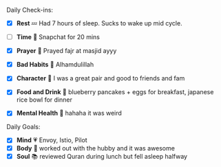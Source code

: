 Daily Check-ins:
- [x] **Rest** :zzz: Had 7 hours of sleep. Sucks to wake up mid cycle.
- [ ] **Time** :iphone: Snapchat for 20 mins
- [x] **Prayer** :pray: Prayed fajr at masjid ayyy
- [x] **Bad Habits** :eyes: Alhamdulillah
- [x] **Character** :tongue: I was a great pair and good to friends and fam
- [x] **Food and Drink** :palm_tree: blueberry pancakes + eggs for breakfast, japanese rice bowl for dinner
- [x] **Mental Health** :thought_balloon: hahaha it was weird



Daily Goals:
- [x] **Mind** :heartpulse: Envoy, Istio, Pilot
- [x] **Body** :dancer: worked out with the hubby and it was awesome
- [x] **Soul** :books: reviewed Quran during lunch but fell asleep halfway

